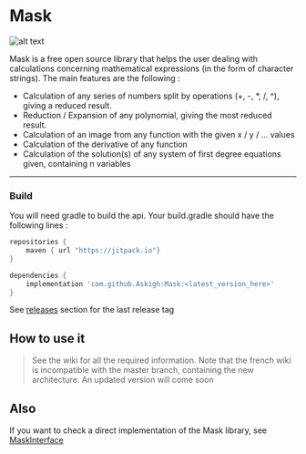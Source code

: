 # Mask

![alt text](https://media.discordapp.net/attachments/376468898800730116/560199740155887619/icon.png "Logo")

Mask is a free open source library that helps the user dealing with calculations concerning mathematical expressions (in the form of character strings). The main features are the following : 

* Calculation of any series of numbers split by operations (+, -, *, /, ^), giving a reduced result.
* Reduction / Expansion of any polynomial, giving the most reduced result.
* Calculation of an image from any function with the given x / y / ... values
* Calculation of the derivative of any function
* Calculation of the solution(s) of any system of first degree equations given, containing n variables

***

### Build

You will need gradle to build the api. Your build.gradle should have the following lines :

```groovy
repositories {
    maven { url "https://jitpack.io"}
}

dependencies {
    implementation 'com.github.Askigh:Mask:<latest_version_here>'
}
```
See [releases](https://github.com/Askigh/Mask/releases) section for the last release tag

## How to use it

> See the wiki for all the required information. Note that the french wiki is incompatible with the master branch, containing the new
architecture. An updated version will come soon

## Also

If you want to check a direct implementation of the Mask library, see [MaskInterface](https://github.com/lolilolulolilol/MaskInterface)
